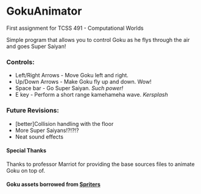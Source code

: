 # GokuAnimator
First assignment for TCSS 491 - Computational Worlds

Simple program that allows you to control Goku as he flys through the air and goes Super Saiyan!

### Controls: 
* Left/Right Arrows    - Move Goku left and right. 
* Up/Down Arrows       - Make Goku fly up and down. Wow!
* Space bar            - Go Super Saiyan. *Such power!* 
* E key                - Perform a short range kamehameha wave. *Kersplash* 




### Future Revisions: 
* [better]Collision handling with the floor
* More Super Saiyans!?!?!?
* Neat sound effects

#### Special Thanks
Thanks to professor Marriot for providing the base sources files to animate Goku on top of. 


#### Goku assets borrowed from [Spriters](http://www.spriters-resource.com/game_boy_advance/dbzsuperwar/sheet/14496/)


